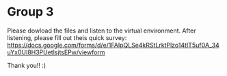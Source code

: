 # Group 3

Please dowload the files and listen to the virtual environment. 
After listening, please fill out theis quick survey: https://docs.google.com/forms/d/e/1FAIpQLSe4kRStLrktPlzo14tIT5uf0A_34uYx0UI8H3PUetlsjtsEPw/viewform

Thank you!! :)
